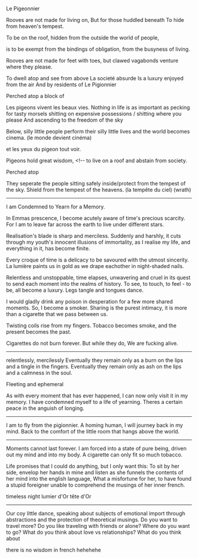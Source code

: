 Le Pigeonnier

Rooves are not made for living on,
But for those huddled beneath
To hide from heaven's tempest.

To be on the roof,
hidden from the
outside the world of people,

is to be exempt from the bindings of obligation,
from the busyness of living.

Rooves are not made for feet with toes,
but clawed vagabonds venture where they please.

<!-- To dance across the -->

To dwell atop and see from above
La societé absurde
Is a luxury enjoyed from the air
And by residents of Le Pigionnier

Perched atop a block of

Les pigeons vivent les beaux vies.
Nothing in life is as important
as pecking for tasty morsels
shitting on expensive possessions / shitting where you please
And ascending to the freedom of the sky

<!-- The life of a pigeon is beautiful
et ascension vers la libertie du ciel -->

Below, silly little people perform their silly little lives
and the world becomes cinema. (le monde devient cinéma)

<!-- life is more interesting viewed from above -->

et les yeux du pigeon tout voir.

Pigeons hold great wisdom, <!-- to live on a roof and abstain from society.

<!-- People never venture there. -->

Perched atop

They seperate the people sitting safely inside/protect
from the tempest of the sky.
Shield from the tempest of the heavens. (la tempête du ciel) (wrath)

---

I am Condemned to Yearn for a Memory.

In Emmas prescence, I become acutely aware of time's precious scarcity.
For I am to leave far across the earth to live under different stars.

Realisation's blade is sharp and merciless.
Suddenly and harshly, it cuts through my youth's innocent illusions of immortality, as I realise my life, and everything in it, has become finite.

Every croque of time is a delicacy to be savoured with the utmost sincerity.
La lumière paints us in gold as we drape eachother in night-shaded nails.

Relentless and unstoppable, time elapses, unwavering and cruel in its quest to send each moment into the realms of history.
To see, to touch, to feel - to be, all become a luxury.
Legs tangle and tongues dance.

I would gladly drink any poison in desperation for a few more shared moments.
So, I become a smoker.
Sharing is the purest intimacy, it is more than a cigarette that we pass between us.

Twisting coils rise from my fingers. Tobacco becomes smoke, and the present becomes the past.

Cigarettes do not burn forever.
But while they do,
We are fucking alive.

---

relentlessly, mercilessly
Eventually they remain only as a burn on the lips and a tingle in the fingers.
Eventually they remain only as ash on the lips and a calmness in the soul.

Fleeting
and ephemeral

As with every moment that has ever happened, I can now only visit it in my memory.
I have condemned myself to a life of yearning.
Theres a certain peace in the anguish of longing.

---

I am to fly from the pigionnier. A homing human, I will journey back in my mind. Back to the comfort of the little room that hangs above the world.

---

Moments cannot last forever.
I am forced into a state of pure being, driven out my mind and into my body.
A cigarette can only fit so much tobacco.

Life promises that I could do anything, but I only want this:
To sit by her side, envelop her hands in mine and listen as she funnels the contents of her mind into the english language,
What a misfortune for her, to have found a stupid foreigner unable to comprehend the musings of her inner french.

timeless night
lumier d'Or
tête d'Or

---

Our coy little dance, speaking about subjects of emotional import through abstractions and the protection of theoretical musings. Do you want to travel more? Do you like traveling with friends or alone? Where do you want to go? What do you think about love vs relationships? What do you think about

there is no wisdom in french hehehehe
